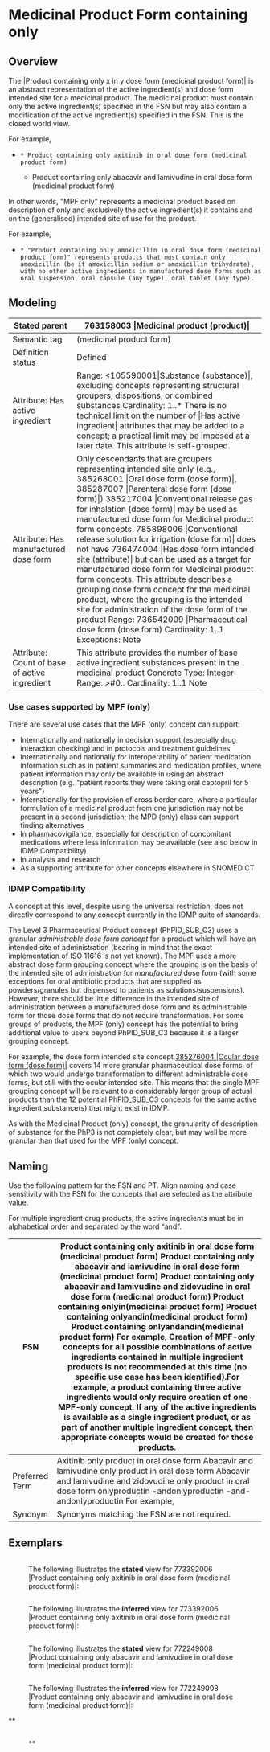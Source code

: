 # Medicinal Product Form containing only

## Overview

The |Product containing only x in y dose form (medicinal product form)| is an abstract representation of the active ingredient(s) and dose form intended site for a medicinal product. The medicinal product must contain only the active ingredient(s) specified in the FSN but may also contain a modification of the active ingredient(s) specified in the FSN. This is the closed world view. 

For example,

  *     * Product containing only axitinib in oral dose form (medicinal product form)
    * Product containing only abacavir and lamivudine in oral dose form (medicinal product form)

In other words, "MPF only" represents a medicinal product based on description of only and exclusively the active ingredient(s) it contains and on the (generalised) intended site of use for the product.

For example,

  *     * "Product containing only amoxicillin in oral dose form (medicinal product form)" represents products that must contain only amoxicillin (be it amoxicillin sodium or amoxicillin trihydrate), with no other active ingredients in manufactured dose forms such as oral suspension, oral capsule (any type), oral tablet (any type). 

## Modeling

| Stated parent | 763158003 \|Medicinal product (product)\| |
|---|---|
| Semantic tag | (medicinal product form) |
| Definition status | Defined |
| Attribute: Has active ingredient | Range: <105590001\|Substance (substance)\|, excluding concepts representing structural groupers, dispositions, or combined substances Cardinality: 1..* There is no technical limit on the number of \|Has active ingredient\| attributes that may be added to a concept; a practical limit may be imposed at a later date. This attribute is self-grouped. |
| Attribute: Has manufactured dose form | Only descendants that are groupers representing intended site only (e.g., 385268001 \|Oral dose form (dose form)\|, 385287007 \|Parenteral dose form (dose form)\|) 385217004 \|Conventional release gas for inhalation (dose form)\| may be used as manufactured dose form for Medicinal product form concepts. 785898006 \|Conventional release solution for irrigation (dose form)\| does not have 736474004 \|Has dose form intended site (attribute)\| but can be used as a target for manufactured dose form for Medicinal product form concepts. This attribute describes a grouping dose form concept for the medicinal product, where the grouping is the intended site for administration of the dose form of the product Range: 736542009 \|Pharmaceutical dose form (dose form) Cardinality: 1..1 Exceptions: Note |
| Attribute: Count of base of active ingredient | This attribute provides the number of base active ingredient substances present in the medicinal product Concrete Type: Integer Range: >#0.. Cardinality: 1..1 Note |

### **Use cases supported by MPF (only)**

There are several use cases that the MPF (only) concept can support:

  * Internationally and nationally in decision support (especially drug interaction checking) and in protocols and treatment guidelines
  * Internationally and nationally for interoperability of patient medication information such as in patient summaries and medication profiles, where patient information may only be available in using an abstract description (e.g. "patient reports they were taking oral captopril for 5 years")
  * Internationally for the provision of cross border care, where a particular formulation of a medicinal product from one jurisdiction may not be present in a second jurisdiction; the MPD (only) class can support finding alternatives
  * In pharmacovigilance, especially for description of concomitant medications where less information may be available (see also below in IDMP Compatibility)
  * In analysis and research
  * As a supporting attribute for other concepts elsewhere in SNOMED CT

### **IDMP Compatibility**

A concept at this level, despite using the universal restriction, does not directly correspond to any concept currently in the IDMP suite of standards.

The Level 3 Pharmaceutical Product concept (PhPID_SUB_C3) uses a granular  _administrable dose form concept_ for a product which will have an intended site of administration (bearing in mind that the exact implementation of ISO 11616 is not yet known). The MPF uses a more abstract dose form grouping concept where the grouping is on the basis of the intended site of administration for  _manufactured_ dose form (with some exceptions for oral antibiotic products that are supplied as powders/granules but dispensed to patients as solutions/suspensions). However, there should be little difference in the intended site of administration between a manufactured dose form and its administrable form for those dose forms that do not require transformation. For some groups of products, the MPF (only) concept has the potential to bring additional value to users beyond PhPID_SUB_C3 because it is a larger grouping concept.

For example, the dose form intended site concept  [385276004 |Ocular dose form (dose form)|](http://snomed.info/id/385276004) covers 14 more granular pharmaceutical dose forms, of which two would undergo transformation to different administrable dose forms, but still with the ocular intended site. This means that the single MPF grouping concept will be relevant to a considerably larger group of actual products than the 12 potential PhPID_SUB_C3 concepts for the same active ingredient substance(s) that might exist in IDMP.

As with the Medicinal Product (only) concept, the granularity of description of substance for the PhP3 is not completely clear, but may well be more granular than that used for the MPF (only) concept. 

## Naming

Use the following pattern for the FSN and PT. Align naming and case sensitivity with the FSN for the concepts that are selected as the attribute value. 

For multiple ingredient drug products, the active ingredients must be in alphabetical order and separated by the word “and”.

| FSN | Product containing only axitinib in oral dose form (medicinal product form) Product containing only abacavir and lamivudine in oral dose form (medicinal product form) Product containing only abacavir and lamivudine and zidovudine in oral dose form (medicinal product form) Product containing only<Active ingredient FSN>in<Manufactured dose form FSN>(medicinal product form) Product containing only<Active ingredient FSN>and<Active ingredient>in<Manufactured dose form FSN>(medicinal product form) Product containing only<Active ingredient FSN>and<Active ingredient FSN>and<Active ingredient FSN>in<Manufactured dose form FSN>(medicinal product form) For example, Creation of MPF-only concepts for all possible combinations of active ingredients contained in multiple ingredient products is not recommended at this time (no specific use case has been identified).For example, a product containing three active ingredients would only require creation of one MPF-only concept. If any of the active ingredients is available as a single ingredient product, or as part of another multiple ingredient concept, then appropriate concepts would be created for those products. |
|---|---|
| Preferred Term | Axitinib only product in oral dose form Abacavir and lamivudine only product in oral dose form Abacavir and lamivudine and zidovudine only product in oral dose form <Active ingredient PT>onlyproductin<Manufactured dose form PT> <Active ingredient PT>-and<Active ingredient PT>onlyproductin<Manufactured dose form PT> <Active ingredient PT>-and<Active ingredient PT>-and<Active ingredient PT>onlyproductin<Manufactured dose form PT> For example, |
| Synonym | Synonyms matching the FSN are not required. |

## Exemplars

<figure><img src="images/303923316.png" alt="" title=""><figcaption><p>The following illustrates the <strong>stated</strong> view for 773392006 |Product containing only axitinib in oral dose form (medicinal product form)|:</p></figcaption></figure>

  

<figure><img src="images/174690847.png" alt="" title=""><figcaption><p>The following illustrates the <strong>inferred</strong> view for 773392006 |Product containing only axitinib in oral dose form (medicinal product form)|:</p></figcaption></figure>

  

<figure><img src="images/174690846.png" alt="" title=""><figcaption><p>The following illustrates the <strong>stated</strong> view for 772249008 |Product containing only abacavir and lamivudine in oral dose form (medicinal product form)|:</p></figcaption></figure>

  

<figure><img src="images/174690845.png" alt="" title=""><figcaption><p>The following illustrates the <strong>inferred</strong> view for 772249008 |Product containing only abacavir and lamivudine in oral dose form (medicinal product form)|:</p></figcaption></figure>

  

**

<figure><img src="images/174690844.png" alt="" title=""><figcaption><p>**</p></figcaption></figure>

  
